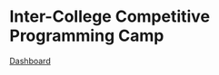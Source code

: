 # Inter-College Competitive Programming Camp

[Dashboard](https://codeforces.com/group/wlb0UYQSQF/contests)